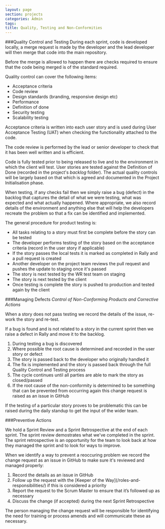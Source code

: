 ```yaml
---
layout: page
section: projects
categories: Admin
tags:
title: Quality, Testing and Non-Conformities
---
```

###Quality Control and Testing
During each sprint, code is developed locally, a merge request is made by the developer and the lead developer will then merge that code into the main repository.

Before the merge is allowed to happen there are checks required to ensure that the code being merged is of the standard required.

Quality control can cover the following items:

<ul>
	<li>Acceptance criteria
	<li>Code review
	<li>Design standards (branding, responsive design etc)
	<li>Performance
	<li>Definition of done
	<li>Security testing
	<li>Scalability testing
</ul>

Acceptance criteria is written into each user story and is used during User Acceptance Testing (UAT) when checking the functionality attached to the code.

The code review is performed by the lead or senior developer to check that it has been well written and is efficient.

Code is fully tested prior to being released to live and to the environment in which the client will test. User stories are tested against the Definition of Done (recorded in the project's *backlog* folder). The actual quality controls will be largely based on that which is agreed and documented in the Project Initialisation phase.

When testing, if any checks fail then we simply raise a bug (defect) in the backlog that captures the detail of what we were testing, what was expected and what actually happened. Where appropriate, we also record details of the environment and anything else that will help the developers recreate the problem so that a fix can be identified and implemented.

The general procedure for product testing is:

<ul>
	<li>All tasks relating to a story must first be complete before the story can be tested
	<li>The developer performs testing of the story based on the acceptance criteria (record in the user story if applicable)
	<li>If the story passes the local tests it is marked as completed in Rally and a pull request is created
	<li>Another developer on the project team reviews the pull request and pushes the update to staging once it's passed
	<li>The story is next tested by the WR test team on staging
	<li>The story is next tested by the client
	<li>Once testing is complete the story is pushed to production and tested again by the client
</ul>

###Managing Defects
*Control of Non-Conforming Products and Corrective Actions*

When a story does not pass testing we record the details of the issue, re-work the story and re-test.

If a bug is found and is not related to a story in the current sprint then we raise a defect in Rally and move it to the backlog.

<ol>
	<li>During testing a bug is discovered
	<li>Where possible the root cause is determined and recorded in the user story or defect
	<li>The story is passed back to the developer who originally handled it
	<li>The fix is implemented and the story is passed back through the full Quality Control and Testing process
	<li>The cycle continues until all parties are able to mark the story as closed/passed
	<li>If the root cause of the non-conformity is determined to be something that can be prevented from occurring again this change request is raised as an issue in GitHub
</ol>

If the testing of a particular story proves to be problematic this can be raised during the daily standup to get the input of the wider team.

###Preventive Actions

We hold a Sprint Review and a Sprint Retrospective at the end of each sprint. The sprint review demostrates what we've completed in the sprint. The sprint retrospective is an opportunity for the team to look back at how they managed the sprint and to look for ways to improve.

When we identify a way to prevent a reoccuring problem we record the change request as an issue in GitHub to make sure it's reviewed and managed properly:
<ol>
	<li>Record the details as an issue in GitHub
	<li>Follow up the request with the [Keeper of the Way](/roles-and-responsibilities/) if this is considered a priority
	<li>Report the request to the Scrum Master to ensure that it’s followed up as necessary
	<li>Discuss the change (if accepted) during the next Sprint Retrospective
</ol>

The person managing the change request will be responsible for identifying the need for training or process amends and will communicate these as necessary.
